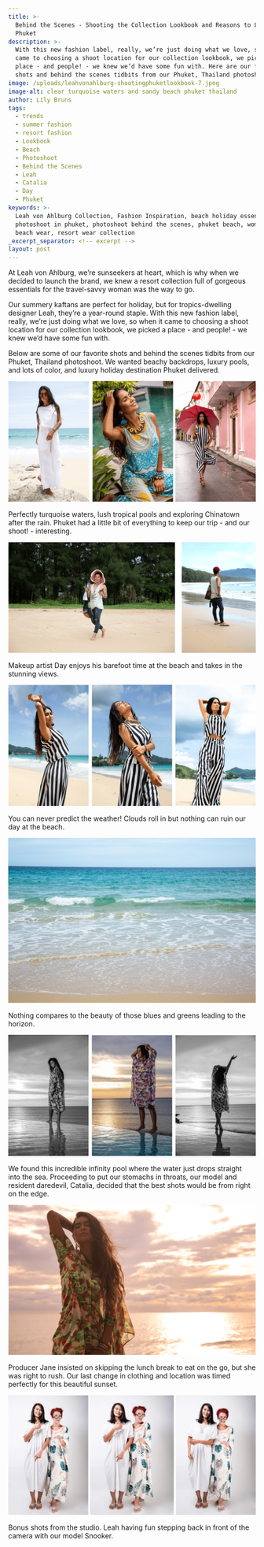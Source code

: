 ```yaml
---
title: >-
  Behind the Scenes - Shooting the Collection Lookbook and Reasons to Love
  Phuket
description: >-
  With this new fashion label, really, we’re just doing what we love, so when it
  came to choosing a shoot location for our collection lookbook, we picked a
  place - and people! - we knew we’d have some fun with. Here are our favorite
  shots and behind the scenes tidbits from our Phuket, Thailand photoshoot.
image: /uploads/leahvonahlburg-shootingphuketlookbook-7.jpeg
image-alt: clear turquoise waters and sandy beach phuket thailand
author: Lily Bruns
tags:
  - trends
  - summer fashion
  - resort fashion
  - Lookbook
  - Beach
  - Photoshoot
  - Behind the Scenes
  - Leah
  - Catalia
  - Day
  - Phuket
keywords: >-
  Leah von Ahlburg Collection, Fashion Inspiration, beach holiday essentials,
  photoshoot in phuket, photoshoot behind the scenes, phuket beach, women's
  beach wear, resort wear collection
_excerpt_separator: <!-- excerpt -->
layout: post
---
```


At Leah von Ahlburg, we’re sunseekers at heart, which is why when we decided to launch the brand, we knew a resort collection full of gorgeous essentials for the travel-savvy woman was the way to go.

Our summery kaftans are perfect for holiday, but for tropics-dwelling designer Leah, they’re a year-round staple. With this new fashion label, really, we’re just doing what we love, so when it came to choosing a shoot location for our collection lookbook, we picked a place - and people! - we knew we’d have some fun with.

Below are some of our favorite shots and behind the scenes tidbits from our Phuket, Thailand photoshoot. We wanted beachy backdrops, luxury pools, and lots of color, and luxury holiday destination Phuket delivered.

![woman in white outfit on beach - woman in patterned outfit by the pool - woman in striped dress holding an umbrella](/uploads/leahvonahlburg-shootingphuketlookbook-1.png)

Perfectly turquoise waters, lush tropical pools and exploring Chinatown after the rain. Phuket had a little bit of everything to keep our trip - and our shoot! - interesting.

![man walking on sandy beach](/uploads/leahvonahlburg-shootingphuketlookbook-2.png)

Makeup artist Day enjoys his barefoot time at the beach and takes in the stunning views.

![woman in striped tank top and palazzo pants walking on the beach](/uploads/leahvonahlburg-shootingphuketlookbook-3.png)

You can never predict the weather! Clouds roll in but nothing can ruin our day at the beach.

![clear turquoise waters and sandy beach phuket thailand](/uploads/leahvonahlburg-shootingphuketlookbook-7.jpeg)

Nothing compares to the beauty of those blues and greens leading to the horizon.

![woman in colorful kaftan walking along edge of an infinity pool](/uploads/leahvonahlburg-shootingphuketlookbook-4.png)

We found this incredible infinity pool where the water just drops straight into the sea. Proceeding to put our stomachs in throats, our model and resident daredevil, Catalia, decided that the best shots would be from right on the edge.

![woman in colorful kaftan against beach sunset backdrop](/uploads/leahvonahlburg-shootingphuketlookbook-5.png)

Producer Jane insisted on skipping the lunch break to eat on the go, but she was right to rush. Our last change in clothing and location was timed perfectly for this beautiful sunset.

![two women smiling and goofing off in a photo studio](/uploads/leahvonahlburg-shootingphuketlookbook-6.png)

Bonus shots from the studio. Leah having fun stepping back in front of the camera with our model Snooker.